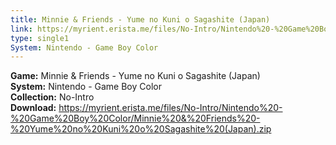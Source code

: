 ```yaml
---
title: Minnie & Friends - Yume no Kuni o Sagashite (Japan)
link: https://myrient.erista.me/files/No-Intro/Nintendo%20-%20Game%20Boy%20Color/Minnie%20&%20Friends%20-%20Yume%20no%20Kuni%20o%20Sagashite%20(Japan).zip
type: single1
System: Nintendo - Game Boy Color
---
```

<b>Game:</b> Minnie & Friends - Yume no Kuni o Sagashite (Japan)<br>
<b>System:</b> Nintendo - Game Boy Color<br>
<b>Collection:</b> No-Intro<br>
<b>Download:</b> https://myrient.erista.me/files/No-Intro/Nintendo%20-%20Game%20Boy%20Color/Minnie%20&%20Friends%20-%20Yume%20no%20Kuni%20o%20Sagashite%20(Japan).zip